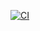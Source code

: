 [![CI](https://github.com/emilia-jenni/newrepo/actions/workflows/blank.yml/badge.svg)](https://github.com/emilia-jenni/newrepo/actions/workflows/blank.yml)
